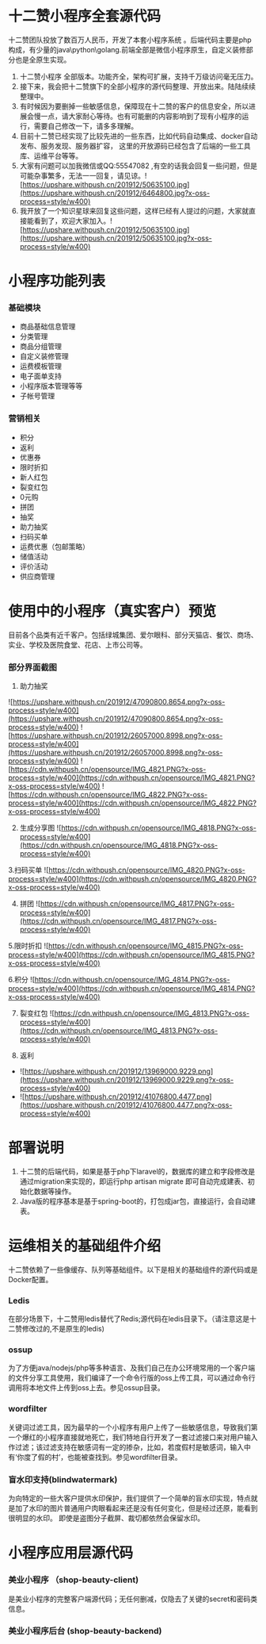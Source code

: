 # 十二赞小程序全套源代码

十二赞团队投放了数百万人民币，开发了本套小程序系统 。后端代码主要是php构成，有少量的java\python\golang.前端全部是微信小程序原生，自定义装修部分也是全原生实现。

1. 十二赞小程序 全部版本。功能齐全，架构可扩展，支持千万级访问毫无压力。
2. 接下来，我会把十二赞旗下的全部小程序的源代码整理、开放出来。陆陆续续整理中。
3. 有时候因为要删掉一些敏感信息，保障现在十二赞的客户的信息安全，所以进展会慢一点，请大家耐心等待。也有可能删的内容影响到了现有小程序的运行，需要自己修改一下，请多多理解。
4. 目前十二赞已经实现了比较先进的一些东西，比如代码自动集成、docker自动发布、服务发现、服务器扩容， 这里的开放源码已经包含了后端的一些工具库、运维平台等等。
4. 大家有问题可以加我微信或QQ:55547082 ,有空的话我会回复一些问题，但是可能杂事繁多，无法一一回复，请见谅。![https://upshare.withpush.cn/201912/50635100.jpg](https://upshare.withpush.cn/201912/6464800.jpg?x-oss-process=style/w400)
5. 我开放了一个知识星球来回复这些问题，这样已经有人提过的问题，大家就直接能看到了，欢迎大家加入。![https://upshare.withpush.cn/201912/50635100.jpg](https://upshare.withpush.cn/201912/50635100.jpg?x-oss-process=style/w400)





# 小程序功能列表

### 基础模块

- 商品基础信息管理
- 分类管理
- 商品分组管理
- 自定义装修管理
- 运费模板管理
- 电子面单支持
- 小程序版本管理等等
- 子帐号管理

### 营销相关

- 积分
- 返利
- 优惠券
- 限时折扣
- 新人红包
- 裂变红包
- 0元购
- 拼团
- 抽奖
- 助力抽奖
- 扫码买单
- 运费优惠（包邮策略）
- 储值活动
- 评价活动
- 供应商管理

# 使用中的小程序（真实客户）预览

目前各个品类有近千客户。包括绿城集团、爱尔眼科、部分天猫店、餐饮、商场、实业、学校及医院食堂、花店、上市公司等。



###  部分界面截图

1. 助力抽奖

![https://upshare.withpush.cn/201912/47090800.8654.png?x-oss-process=style/w400](https://upshare.withpush.cn/201912/47090800.8654.png?x-oss-process=style/w400)
![https://upshare.withpush.cn/201912/26057000.8998.png?x-oss-process=style/w400](https://upshare.withpush.cn/201912/26057000.8998.png?x-oss-process=style/w400)
![https://cdn.withpush.cn/opensource/IMG_4821.PNG?x-oss-process=style/w400](https://cdn.withpush.cn/opensource/IMG_4821.PNG?x-oss-process=style/w400)
![https://cdn.withpush.cn/opensource/IMG_4822.PNG?x-oss-process=style/w400](https://cdn.withpush.cn/opensource/IMG_4822.PNG?x-oss-process=style/w400)


2. 生成分享图
![https://cdn.withpush.cn/opensource/IMG_4818.PNG?x-oss-process=style/w400](https://cdn.withpush.cn/opensource/IMG_4818.PNG?x-oss-process=style/w400)

3.扫码买单
![https://cdn.withpush.cn/opensource/IMG_4820.PNG?x-oss-process=style/w400](https://cdn.withpush.cn/opensource/IMG_4820.PNG?x-oss-process=style/w400)

4. 拼团
![https://cdn.withpush.cn/opensource/IMG_4817.PNG?x-oss-process=style/w400](https://cdn.withpush.cn/opensource/IMG_4817.PNG?x-oss-process=style/w400)

5.限时折扣
![https://cdn.withpush.cn/opensource/IMG_4815.PNG?x-oss-process=style/w400](https://cdn.withpush.cn/opensource/IMG_4815.PNG?x-oss-process=style/w400)

6.积分
![https://cdn.withpush.cn/opensource/IMG_4814.PNG?x-oss-process=style/w400](https://cdn.withpush.cn/opensource/IMG_4814.PNG?x-oss-process=style/w400)

7. 裂变红包
![https://cdn.withpush.cn/opensource/IMG_4813.PNG?x-oss-process=style/w400](https://cdn.withpush.cn/opensource/IMG_4813.PNG?x-oss-process=style/w400)

8. 返利
- ![https://upshare.withpush.cn/201912/13969000.9229.png](https://upshare.withpush.cn/201912/13969000.9229.png?x-oss-process=style/w400)
- ![https://upshare.withpush.cn/201912/41076800.4477.png](https://upshare.withpush.cn/201912/41076800.4477.png?x-oss-process=style/w400)

# 部署说明

1. 十二赞的后端代码，如果是基于php下laravel的，数据库的建立和字段修改是通过migration来实现的，即运行php artisan migrate 即可自动完成建表、初始化数据等操作。
2. Java版的程序基本是基于spring-boot的，打包成jar包，直接运行，会自动建表。

# 运维相关的基础组件介绍
十二赞依赖了一些像缓存、队列等基础组件。以下是相关的基础组件的源代码或是Docker配置。

### Ledis
在部分场景下，十二赞用ledis替代了Redis;源代码在ledis目录下。（请注意这是十二赞修改过的,不是原生的ledis)

### ossup
为了方便java/nodejs/php等多种语言、及我们自己在办公环境常用的一个客户端的文件分享工具使用，我们编译了一个命令行版的oss上传工具，可以通过命令行调用将本地文件上传到oss上去。参见ossup目录。

### wordfilter
关键词过滤工具，因为最早的一个小程序有用户上传了一些敏感信息，导致我们第一个爆红的小程序直接就地死亡，我们特地自行开发了一套过滤接口来对用户输入作过滤；该过滤支持在敏感词有一定的掺杂，比如，若度假村是敏感词，输入中有‘你度了假的村’，也能被查找到。参见wordfilter目录。

### 盲水印支持(blindwatermark)
为向特定的一些大客户提供水印保护，我们提供了一个简单的盲水印实现，特点就是加了水印的图片普通用户肉眼看起来还是没有任何变化，但是经过还原，能看到很明显的水印。
即使是盗图分子截屏、裁切都依然会保留水印。

# 小程序应用层源代码

### 美业小程序 （shop-beauty-client)
是美业小程序的完整客户端源代码；无任何删减，仅隐去了关键的secret和密码类信息。

### 美业小程序后台 (shop-beauty-backend)



